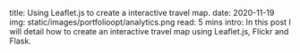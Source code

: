 title: Using Leaflet.js to create a interactive travel map.
date: 2020-11-19
img: static/images/portfolioopt/analytics.png
read: 5 mins
intro: In this post I will detail how to create an interactive travel map using Leaflet.js, Flickr and Flask.

